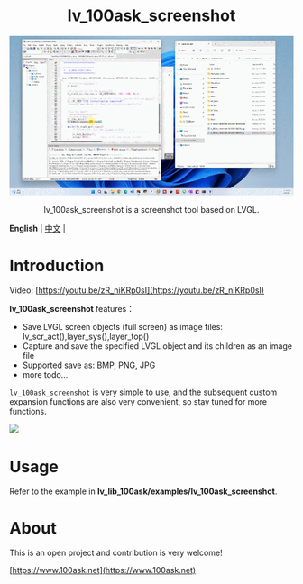 
<h1 align="center"> lv_100ask_screenshot</h1>

<p align="center">
<img src="./lv_100ask_screenshot_demo.gif">
</p>
<p align="center">
lv_100ask_screenshot is a screenshot tool based on LVGL.
</p>


**English** | [中文](./README_zh.md) |


# Introduction

Video: [https://youtu.be/zR_niKRp0sI](https://youtu.be/zR_niKRp0sI)

**lv_100ask_screenshot** features：

- Save LVGL screen objects (full screen) as image files: lv_scr_act(),layer_sys(),layer_top()
- Capture and save the specified LVGL object and its children as an image file
- Supported save as: BMP, PNG, JPG
- more todo...

`lv_100ask_screenshot` is very simple to use, and the subsequent custom expansion functions are also very convenient, so stay tuned for more functions.

![](/./lv_100ask_screenshot_demo.gif)


# Usage

Refer to the example in **lv_lib_100ask/examples/lv_100ask_screenshot**.

# About

This is an open project and contribution is very welcome!

[https://www.100ask.net](https://www.100ask.net)
